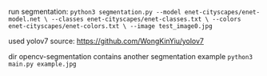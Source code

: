 run segmentation:
`python3 segmentation.py --model enet-cityscapes/enet-model.net \
	--classes enet-cityscapes/enet-classes.txt \
	--colors enet-cityscapes/enet-colors.txt \
	--image test_image0.jpg`
	
used yolov7 source:
https://github.com/WongKinYiu/yolov7



dir opencv-segmentation contains another segmentation example
`python3 main.py example.jpg`
